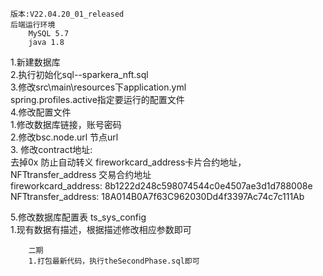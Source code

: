     版本:V22.04.20_01_released
    后端运行环境
        MySQL 5.7
        java 1.8

   1.新建数据库  
   2.执行初始化sql--sparkera_nft.sql      
   3.修改src\main\resources下application.yml    
      spring.profiles.active指定要运行的配置文件    
   4.修改配置文件    
    1.修改数据库链接，账号密码    
    2.修改bsc.node.url 节点url    
    3.  修改contract地址:    
    去掉0x 防止自动转义 fireworkcard_address卡片合约地址，NFTtransfer_address 交易合约地址    
    fireworkcard_address: 8b1222d248c598074544c0e4507ae3d1d788008e    
    NFTtransfer_address: 18A014B0A7f63C962030Dd4f3397Ac74c7c111Ab    

5.修改数据库配置表 ts_sys_config    
    1.现有数据有描述，根据描述修改相应参数即可

        二期
        1.打包最新代码，执行theSecondPhase.sql即可


